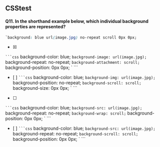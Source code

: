 ##   CSStest

#### Q11. In the shorthand example below, which individual background properties are represented?

````css
`background: blue url(image.jpg) no-repeat scroll 0px 0px;
````

- [x]
` ```css
` background-color: blue;
` background-image: url(image.jpg);
` background-repeat: no-repeat;
` background-attachment: scroll;
` background-position: 0px 0px;
` ```
- [ ]
` ```css
` background-color: blue;
` background-img: url(image.jpg);
` background-position: no-repeat;
` background-scroll: scroll;
` background-size: 0px 0px;
` ```
- [ ]
` ```css
` background-color: blue;
` background-src: url(image.jpg);
` background-repeat: no-repeat;
` background-wrap: scroll;
` background-position: 0px 0px;
` ```
- [ ]
` ```css
` background-color: blue;
` background-src: url(image.jpg);
` background-repeat: no-repeat;
` background-scroll: scroll;
` background-position: 0px 0px;
` ```

